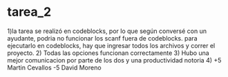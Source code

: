 # tarea_2
1)la tarea se realizó en codeblocks, por lo que según conversé con un ayudante, podria no funcionar los scanf fuera de codeblocks. para ejecutarlo en codeblocks, hay que ingresar todos los archivos y correr el proyecto.
2) Todas las opciones funcionan correctamente
3) Hubo una mejor comunicacion por parte de los dos y una productividad notoria
4) +5 Martin Cevallos
   -5 David Moreno
